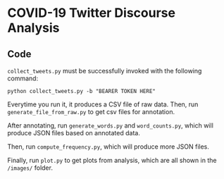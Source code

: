 # COVID-19 Twitter Discourse Analysis


## Code

`collect_tweets.py` must be successfully invoked with the following command:

`python collect_tweets.py -b "BEARER TOKEN HERE"`

Everytime you run it, it produces a CSV file of raw data. Then, run `generate_file_from_raw.py` to get csv files for annotation. 

After annotating, run `generate_words.py` and `word_counts.py`, which will produce JSON files based on annotated data. 

Then, run `compute_frequency.py`, which will produce more JSON files. 

Finally, run `plot.py` to get plots from analysis, which are all shown in the `/images/` folder. 